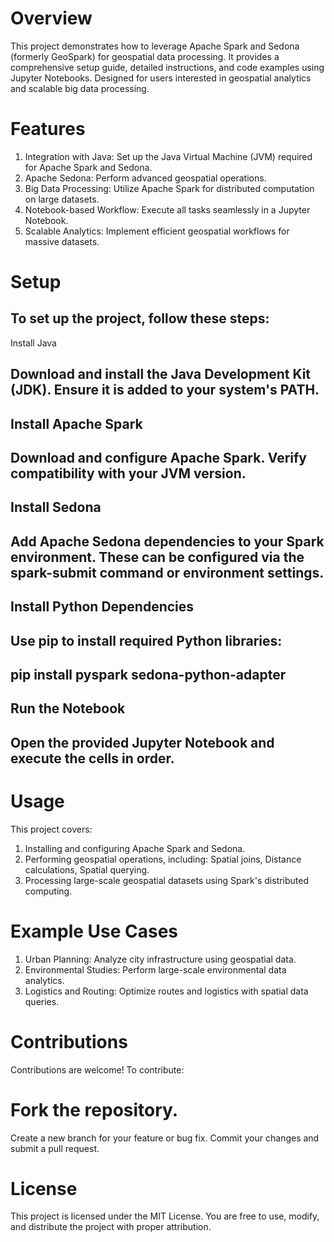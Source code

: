 # Overview
This project demonstrates how to leverage Apache Spark and Sedona (formerly GeoSpark) for geospatial data processing. It provides a comprehensive setup guide, detailed instructions, and code examples using Jupyter Notebooks. Designed for users interested in geospatial analytics and scalable big data processing.

# Features
1. Integration with Java: Set up the Java Virtual Machine (JVM) required for Apache Spark and Sedona.
2. Apache Sedona: Perform advanced geospatial operations.
3. Big Data Processing: Utilize Apache Spark for distributed computation on large datasets.
4. Notebook-based Workflow: Execute all tasks seamlessly in a Jupyter Notebook.
5. Scalable Analytics: Implement efficient geospatial workflows for massive datasets.

# Setup
## To set up the project, follow these steps:

Install Java
## Download and install the Java Development Kit (JDK). Ensure it is added to your system's PATH.

## Install Apache Spark
## Download and configure Apache Spark. Verify compatibility with your JVM version.

## Install Sedona
## Add Apache Sedona dependencies to your Spark environment. These can be configured via the spark-submit command or environment settings.

## Install Python Dependencies
## Use pip to install required Python libraries:

## pip install pyspark sedona-python-adapter
## Run the Notebook
## Open the provided Jupyter Notebook and execute the cells in order.

# Usage
This project covers:

1. Installing and configuring Apache Spark and Sedona.
2. Performing geospatial operations, including: Spatial joins, Distance calculations, Spatial querying.
3. Processing large-scale geospatial datasets using Spark's distributed computing.
   
# Example Use Cases
1. Urban Planning: Analyze city infrastructure using geospatial data.
2. Environmental Studies: Perform large-scale environmental data analytics.
3. Logistics and Routing: Optimize routes and logistics with spatial data queries.
   
# Contributions
Contributions are welcome! To contribute:

# Fork the repository.
Create a new branch for your feature or bug fix.
Commit your changes and submit a pull request.

# License
This project is licensed under the MIT License. You are free to use, modify, and distribute the project with proper attribution.
